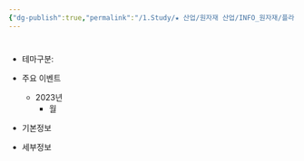 ```yaml
---
{"dg-publish":true,"permalink":"/1.Study/★ 산업/원자재 산업/INFO_원자재/플라스틱 규제/","created":"2024-11-20T21:02:28.981+09:00","updated":"2025-06-03T20:07:20.880+09:00"}
---
```


#

- 테마구분: 



- 주요 이벤트
	- 2023년
		- 월



- 기본정보



- 세부정보

